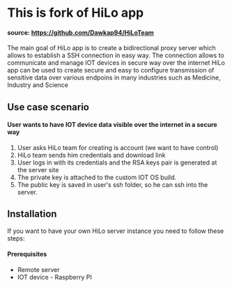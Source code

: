 # This is fork of HiLo app
#### source: https://github.com/Dawkap94/HiLoTeam 

The main goal of HiLo app is to create a bidirectional proxy server which allows to establish a SSH connection in easy way.
The connection allows to communicate and manage IOT devices in secure way over the internet
HiLo app can be used to create secure and easy to configure transmission of sensitive data over various endpoins in many industries
such as Medicine, Industry and Science

## Use case scenario
#### User wants to have IOT device data visible over the internet in a secure way

1. User asks HiLo team for creating is account (we want to have control)
2. HiLo team sends him credentials and download link
3. User logs in with its credentials and the RSA keys pair is generated at the server site
4. The private key is attached to the custom IOT OS build.
5. The public key is saved in user's ssh folder, so he can ssh into the server.

## Installation 
If you want to have your own HiLo server instance you need to follow these steps:
#### Prerequisites
* Remote server
* IOT device - Raspberry PI 
